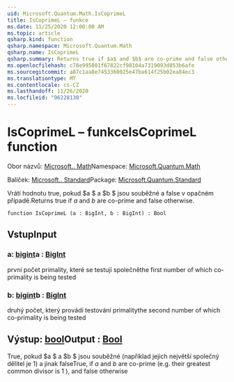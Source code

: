 ```yaml
---
uid: Microsoft.Quantum.Math.IsCoprimeL
title: IsCoprimeL – funkce
ms.date: 11/25/2020 12:00:00 AM
ms.topic: article
qsharp.kind: function
qsharp.namespace: Microsoft.Quantum.Math
qsharp.name: IsCoprimeL
qsharp.summary: Returns true if $a$ and $b$ are co-prime and false otherwise.
ms.openlocfilehash: c78e995801f67822cf98104a7319093d853b6afe
ms.sourcegitcommit: a87c1aa8e7453360025e47ba614f25b02ea84ec3
ms.translationtype: MT
ms.contentlocale: cs-CZ
ms.lasthandoff: 11/26/2020
ms.locfileid: "96228130"
---
```

# <a name="iscoprimel-function"></a><span data-ttu-id="ee676-102">IsCoprimeL – funkce</span><span class="sxs-lookup"><span data-stu-id="ee676-102">IsCoprimeL function</span></span>

<span data-ttu-id="ee676-103">Obor názvů: [Microsoft.. Math](xref:Microsoft.Quantum.Math)</span><span class="sxs-lookup"><span data-stu-id="ee676-103">Namespace: [Microsoft.Quantum.Math](xref:Microsoft.Quantum.Math)</span></span>

<span data-ttu-id="ee676-104">Balíček: [Microsoft.. Standard](https://nuget.org/packages/Microsoft.Quantum.Standard)</span><span class="sxs-lookup"><span data-stu-id="ee676-104">Package: [Microsoft.Quantum.Standard](https://nuget.org/packages/Microsoft.Quantum.Standard)</span></span>


<span data-ttu-id="ee676-105">Vrátí hodnotu true, pokud $a $ a $b $ jsou souběžné a false v opačném případě.</span><span class="sxs-lookup"><span data-stu-id="ee676-105">Returns true if $a$ and $b$ are co-prime and false otherwise.</span></span>

```qsharp
function IsCoprimeL (a : BigInt, b : BigInt) : Bool
```


## <a name="input"></a><span data-ttu-id="ee676-106">Vstup</span><span class="sxs-lookup"><span data-stu-id="ee676-106">Input</span></span>

### <a name="a--bigint"></a><span data-ttu-id="ee676-107">a: [bigint](xref:microsoft.quantum.lang-ref.bigint)</span><span class="sxs-lookup"><span data-stu-id="ee676-107">a : [BigInt](xref:microsoft.quantum.lang-ref.bigint)</span></span>

<span data-ttu-id="ee676-108">první počet primality, které se testují společně</span><span class="sxs-lookup"><span data-stu-id="ee676-108">the first number of which co-primality is being tested</span></span>


### <a name="b--bigint"></a><span data-ttu-id="ee676-109">b: [bigint](xref:microsoft.quantum.lang-ref.bigint)</span><span class="sxs-lookup"><span data-stu-id="ee676-109">b : [BigInt](xref:microsoft.quantum.lang-ref.bigint)</span></span>

<span data-ttu-id="ee676-110">druhý počet, který provádí testování primality</span><span class="sxs-lookup"><span data-stu-id="ee676-110">the second number of which co-primality is being tested</span></span>



## <a name="output--bool"></a><span data-ttu-id="ee676-111">Výstup: [bool](xref:microsoft.quantum.lang-ref.bool)</span><span class="sxs-lookup"><span data-stu-id="ee676-111">Output : [Bool](xref:microsoft.quantum.lang-ref.bool)</span></span>

<span data-ttu-id="ee676-112">True, pokud $a $ a $b $ jsou souběžné (například jejich největší společný dělitel je 1) a jinak false</span><span class="sxs-lookup"><span data-stu-id="ee676-112">True, if $a$ and $b$ are co-prime (e.g. their greatest common divisor is 1 ), and false otherwise</span></span>